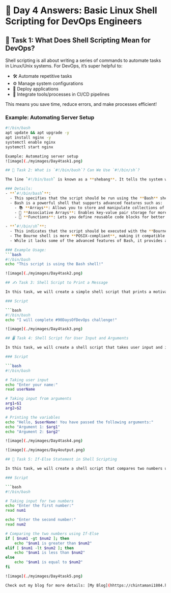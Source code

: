 # 🚀 Day 4 Answers: Basic Linux Shell Scripting for DevOps Engineers

## 📝 Task 1: What Does Shell Scripting Mean for DevOps?

Shell scripting is all about writing a series of commands to automate tasks in Linux/Unix systems. For DevOps, it’s super helpful to:
- 🛠️ Automate repetitive tasks
- ⚙️ Manage system configurations
- 🚀 Deploy applications
- 🧰 Integrate tools/processes in CI/CD pipelines

This means you save time, reduce errors, and make processes efficient!

### Example: Automating Server Setup
```bash
#!/bin/bash
apt update && apt upgrade -y
apt install nginx -y
systemctl enable nginx
systemctl start nginx

Example: Automating server setup
![image](./myimages/Day4task1.png)

## 🐚 Task 2: What is `#!/bin/bash`? Can We Use `#!/bin/sh`?

The line `#!/bin/bash` is known as a **shebang**. It tells the system which interpreter to use to run the script. This line is essential for ensuring your script executes in the correct environment.

### Details:
- **`#!/bin/bash`**: 
  - This specifies that the script should be run using the **Bash** shell.
  - Bash is a powerful shell that supports advanced features such as:
    - 📚 **Arrays**: Allows you to store and manipulate collections of data.
    - 🔑 **Associative Arrays**: Enables key-value pair storage for more complex data management.
    - 🔄 **Functions**: Lets you define reusable code blocks for better organization and modularity.

- **`#!/bin/sh`**: 
  - This indicates that the script should be executed with the **Bourne shell**.
  - The Bourne shell is more **POSIX-compliant**, making it compatible with various Unix-like operating systems.
  - While it lacks some of the advanced features of Bash, it provides a simpler environment suitable for basic scripting tasks.

### Example Usage:
```bash
#!/bin/bash
echo "This script is using the Bash shell!"

![image](./myimages/Day4task2.png)

## ✍️ Task 3: Shell Script to Print a Message

In this task, we will create a simple shell script that prints a motivational message for the #90DaysOfDevOps challenge.

### Script

```bash
#!/bin/bash
echo "I will complete #90DaysOfDevOps challenge!"

![image](./myimages/Day4task3.png)

## 🖥️ Task 4: Shell Script for User Input and Arguments

In this task, we will create a shell script that takes user input and input from command-line arguments, then prints these variables.

### Script

```bash
#!/bin/bash

# Taking user input
echo "Enter your name:"
read userName

# Taking input from arguments
arg1=$1
arg2=$2

# Printing the variables
echo "Hello, $userName! You have passed the following arguments:"
echo "Argument 1: $arg1"
echo "Argument 2: $arg2"

![image](./myimages/Day4task4.png)

![image](./myimages/Day4output.png)

## 🔄 Task 5: If-Else Statement in Shell Scripting

In this task, we will create a shell script that compares two numbers using an **If-Else** statement. This is a fundamental concept in programming that allows you to execute different actions based on certain conditions.

### Script

```bash
#!/bin/bash

# Taking input for two numbers
echo "Enter the first number:"
read num1

echo "Enter the second number:"
read num2

# Comparing the two numbers using If-Else
if [ $num1 -gt $num2 ]; then
    echo "$num1 is greater than $num2"
elif [ $num1 -lt $num2 ]; then
    echo "$num1 is less than $num2"
else
    echo "$num1 is equal to $num2"
fi

![image](./myimages/Day4task5.png)

Check out my blog for more details: [My Blog](hhttps://chintamani1804.hashnode.dev/day-4-basic-linux-shell-scripting-for-devops-engineers)





